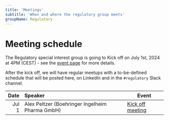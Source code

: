 ```yaml
---
title: 'Meetings'
subtitle: 'When and where the regulatory group meets'
groupName: Regulatory
---
```


# Meeting schedule

The Regulatory special interest group is going to Kick off on July 1st, 2024 at 4PM (CEST) - see the [event page](/events/2024/SIG_regulatory_kickoff) for more details.

After the kick off, we will have regular meetups with a to-be-defined schedule that will be posted here, on LinkedIn and in the `#regulatory` Slack channel.

|   Date | Speaker                                                                                                                                                                                                                                                                        | Event                                                        |
| -----: | :----------------------------------------------------------------------------------------------------------------------------------------------------------------------------------------------------------------------------------------------------------------------------- | ------------------------------------------------------------ |
| Jul 1  | Alex Peltzer (Boehringer Ingelheim Pharma GmbH) | [Kick off meeting](/events/2024/SIG_regulatory_kickoff) |


